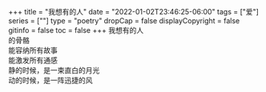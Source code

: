 +++
title = "我想有的人"
date = "2022-01-02T23:46:25-06:00"
tags = ["爱"]
series = [""]
type = "poetry"
dropCap = false
displayCopyright = false
gitinfo = false
toc = false
+++
我想有的人  
的骨骼  
能容纳所有故事  
能激发所有通感  
静的时候，是一束直白的月光  
动的时候，是一阵迅捷的风  